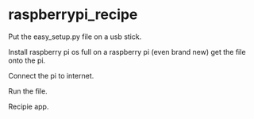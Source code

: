 ﻿# raspberrypi_recipe
Put the easy_setup.py file on a usb stick.

Install raspberry pi os full on a raspberry pi (even brand new) get the file onto the pi. 

Connect the pi to internet. 

Run the file. 

Recipie app.
